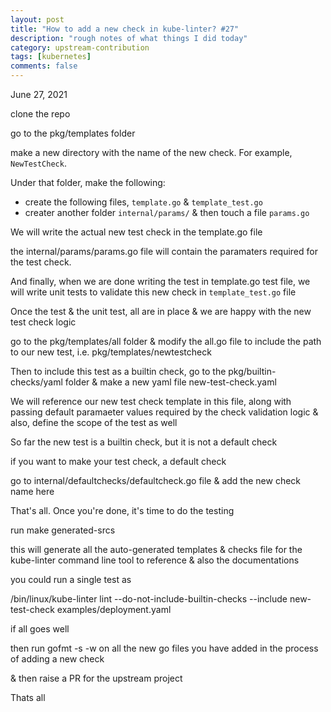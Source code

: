 ```yaml
---
layout: post
title: "How to add a new check in kube-linter? #27"
description: "rough notes of what things I did today"
category: upstream-contribution
tags: [kubernetes]
comments: false
---
```


June 27, 2021

clone the repo

go to the pkg/templates folder

make a new directory with the name of the new check. For example, `NewTestCheck`. 

Under that folder, make the following:
- create the following files, `template.go` & `template_test.go`
- creater another folder `internal/params/` & then touch a file `params.go`


We will write the actual new test check in the template.go file

the internal/params/params.go file will contain the paramaters required for the test check. 

And finally, when we are done writing the test in template.go test file, we will write unit tests to validate this new check in `template_test.go` file


Once the test & the unit test, all are in place & we are happy with the new test check logic

go to the pkg/templates/all folder & modify the all.go file to include the path to our new test, i.e. pkg/templates/newtestcheck

Then to include this test as a builtin check, go to the pkg/builtin-checks/yaml folder & make a new yaml file new-test-check.yaml 

We will reference our new test check template in this file, along with passing default paramaeter values required by the check validation logic & also, define the scope of the test as well

So far the new test is a builtin check, but it is not a default check

if you want to make your test check, a default check

go to internal/defaultchecks/defaultcheck.go file & add the new check name here

That's all. Once you're done, it's time to do the testing

run make generated-srcs

this will generate all the auto-generated templates & checks file for the kube-linter command line tool to reference & also the documentations

you could run a single test as

/bin/linux/kube-linter lint --do-not-include-builtin-checks --include new-test-check examples/deployment.yaml

if all goes well

then run gofmt -s -w on all the new go files you have added in the process of adding a new check

& then raise a PR for the upstream project

Thats all

